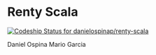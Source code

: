 # Renty Scala
[![Codeship Status for danielospinap/renty-scala](https://app.codeship.com/projects/e6a76e40-d557-0136-2c7d-46df4a75bdb6/status?branch=master)](https://app.codeship.com/projects/316733)

Daniel Ospina
Mario Garcia